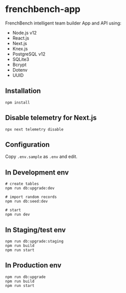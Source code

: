 # frenchbench-app
FrenchBench intelligent team builder App and API using:
* Node.js v12
* React.js
* Next.js
* Knex.js
* PostgreSQL v12
* SQLite3
* Bcrypt
* Dotenv
* UUID

## Installation

```
npm install
```

## Disable telemetry for Next.js

```
npx next telemetry disable
```

## Configuration

Copy `.env.sample` as `.env` and edit.

## In Development env

```
# create tables
npm run db:upgrade:dev

# import random records
npm run db:seed:dev

# start
npm run dev
```

## In Staging/test env

```
npm run db:upgrade:staging
npm run build
npm run start
```

## In Production env

```
npm run db:upgrade
npm run build
npm run start
```
